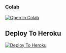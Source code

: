 
                                      
                                      
                                      
                                    

### Colab
[![Open In Colab](https://colab.research.google.com/assets/colab-badge.svg)]([https://github.com/.ipyn](https://github.com/mr-vermaji/LPRPDV_adityasirji))

## Deploy To Heroku

[![Deploy To Heroku](https://www.herokucdn.com/deploy/button.svg)](https://heroku.com/deploy?template=https://github.com/adityasirji/adityasirji)
